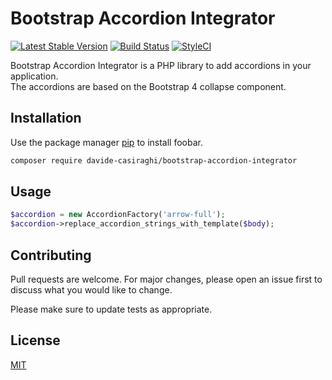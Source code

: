 # Bootstrap Accordion Integrator

[![Latest Stable Version](https://img.shields.io/packagist/v/davide-casiraghi/bootstrap-accordion-integrator.svg?style=flat-square)](https://packagist.org/packages/davide-casiraghi/bootstrap-accordion-integrator)
<a href="https://travis-ci.org/davide-casiraghi/bootstrap-accordion-integrator"><img src="https://travis-ci.org/davide-casiraghi/bootstrap-accordion-integrator.svg" alt="Build Status"></a>
[![StyleCI](https://styleci.io/repos/175197548/shield?style=flat-square)](https://styleci.io/repos/175197548)




Bootstrap Accordion Integrator is a PHP library to add accordions in your application.  
The accordions are based on the Bootstrap 4 collapse component.



## Installation

Use the package manager [pip](https://pip.pypa.io/en/stable/) to install foobar.

```bash
composer require davide-casiraghi/bootstrap-accordion-integrator
```

## Usage

```php
$accordion = new AccordionFactory('arrow-full');
$accordion->replace_accordion_strings_with_template($body);
```

## Contributing
Pull requests are welcome. For major changes, please open an issue first to discuss what you would like to change.

Please make sure to update tests as appropriate.

## License
[MIT](https://github.com/davide-casiraghi/bootstrap-accordion-integrator/blob/master/LICENSE.md)
